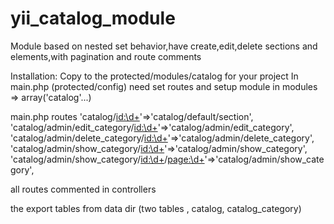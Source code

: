 yii_catalog_module
==================

Module based on nested set behavior,have create,edit,delete sections and elements,with pagination and route comments

Installation:
Copy to the protected/modules/catalog for your project
In main.php (protected/config) need set routes and setup module in modules => array('catalog'...)

main.php routes
'catalog/<id:\d+>'=>'catalog/default/section',
				'catalog/admin/edit_category/<id:\d+>'=>'catalog/admin/edit_category',
				'catalog/admin/delete_category/<id:\d+>'=>'catalog/admin/delete_category',
				'catalog/admin/show_category/<id:\d+>'=>'catalog/admin/show_category',
				'catalog/admin/show_category/<id:\d+>/<page:\d+>'=>'catalog/admin/show_category',
				
all routes commented in controllers

the export tables from data dir (two tables , catalog, catalog_category)
